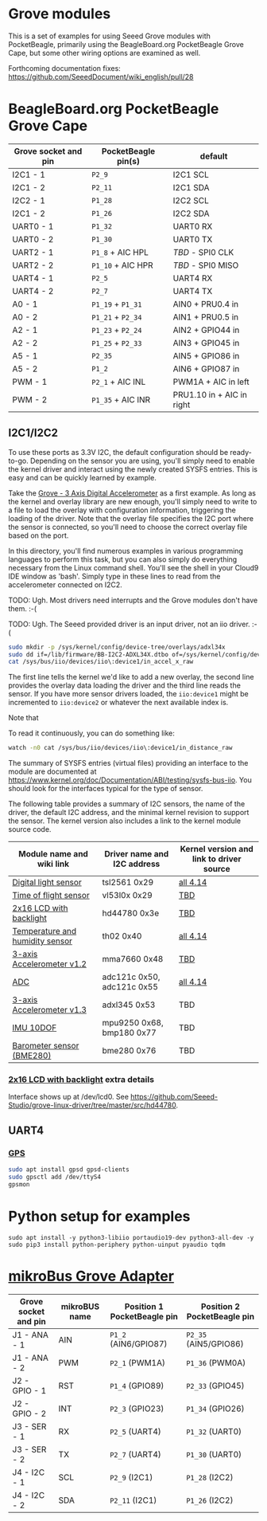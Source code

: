 # Grove modules

This is a set of examples for using Seeed Grove modules with PocketBeagle, primarily using
the BeagleBoard.org PocketBeagle Grove Cape, but some other wiring options are examined as
well.

Forthcoming documentation fixes: https://github.com/SeeedDocument/wiki_english/pull/28

# BeagleBoard.org PocketBeagle Grove Cape

| Grove socket and pin | PocketBeagle pin(s) | default |
| --- | --- | --- |
| I2C1 - 1 | ```P2_9``` | I2C1 SCL |
| I2C1 - 2 | ```P2_11``` | I2C1 SDA |
| I2C2 - 1 | ```P1_28``` | I2C2 SCL |
| I2C1 - 2 | ```P1_26``` | I2C2 SDA |
| UART0 - 1 | ```P1_32``` | UART0 RX |
| UART0 - 2 | ```P1_30``` | UART0 TX |
| UART2 - 1 | ```P1_8``` + AIC HPL | *TBD* - SPI0 CLK |
| UART2 - 2 | ```P1_10``` + AIC HPR | *TBD* - SPI0 MISO |
| UART4 - 1 | ```P2_5``` | UART4 RX |
| UART4 - 2 | ```P2_7``` | UART4 TX |
| A0 - 1 | ```P1_19``` + ```P1_31``` | AIN0 + PRU0.4 in |
| A0 - 2 | ```P1_21``` + ```P2_34``` | AIN1 + PRU0.5 in |
| A2 - 1 | ```P1_23``` + ```P2_24``` | AIN2 + GPIO44 in |
| A2 - 2 | ```P1_25``` + ```P2_33``` | AIN3 + GPIO45 in |
| A5 - 1 | ```P2_35``` | AIN5 + GPIO86 in |
| A5 - 2 | ```P1_2``` | AIN6 + GPIO87 in |
| PWM - 1 | ```P2_1``` + AIC INL | PWM1A + AIC in left |
| PWM - 2 | ```P1_35``` + AIC INR | PRU1.10 in + AIC in right |

## I2C1/I2C2

To use these ports as 3.3V I2C, the default configuration should be ready-to-go. Depending
on the sensor you are using, you'll simply need to enable the kernel driver and interact
using the newly created SYSFS entries. This is easy and can be quickly learned by example.

Take the [Grove - 3 Axis Digital Accelerometer](http://wiki.seeedstudio.com/Grove-3-Axis_Digital_Accelerometer-16g/)
as a first example. As long as the kernel and overlay library are new enough, you'll
simply need to write to a file to load the overlay with configuration information,
triggering the loading of the driver. Note that the overlay file specifies the I2C port
where the sensor is connected, so you'll need to choose the correct overlay file based
on the port.

In this directory, you'll find numerous examples in various programming languages to
perform this task, but you can also simply do everything necessary from the Linux
command shell. You'll see the shell in your Cloud9 IDE window as 'bash'. Simply type
in these lines to read from the accelerometer connected on I2C2.

TODO: Ugh. Most drivers need interrupts and the Grove modules don't have them. :-(

TODO: Ugh. The Seeed provided driver is an input driver, not an iio driver. :-(

```sh
sudo mkdir -p /sys/kernel/config/device-tree/overlays/adxl34x
sudo dd if=/lib/firmware/BB-I2C2-ADXL34X.dtbo of=/sys/kernel/config/device-tree/overlays/adxl34x/dtbo
cat /sys/bus/iio/devices/iio\:device1/in_accel_x_raw
```

The first line tells the kernel we'd like to add a new overlay, the second line provides the
overlay data loading the driver and the third line reads the sensor. If you have more
sensor drivers loaded, the ```iio:device1``` might be incremented to ```iio:device2```
or whatever the next available index is.

Note that 

To read it continuously, you can do something like:

```sh
watch -n0 cat /sys/bus/iio/devices/iio\:device1/in_distance_raw
```

The summary of SYSFS entries (virtual files) providing an interface to the module are
documented at https://www.kernel.org/doc/Documentation/ABI/testing/sysfs-bus-iio.  You
should look for the interfaces typical for the type of sensor.

The following table provides a summary of I2C sensors, the name of the driver, the
default I2C address, and the minimal kernel revision to support the sensor. The kernel
version also includes a link to the kernel module source code.

| Module name and wiki link | Driver name and I2C address | Kernel version and link to driver source |
| --- | --- | --- |
| [Digital light sensor](http://wiki.seeed.cc/Grove-Digital_Light_Sensor/) | tsl2561 0x29 | [all 4.14](https://github.com/beagleboard/linux/blob/4.14/drivers/iio/light/tsl2563.c) |
| [Time of flight sensor](http://wiki.seeedstudio.com/Grove-Time_of_Flight_Distance_Sensor-VL53L0X/) | vl53l0x 0x29 | [TBD](https://github.com/beagleboard/cloud9-examples/tree/master/PocketBeagle/Grove/VL53L0X) |
| [2x16 LCD with backlight](http://wiki.seeedstudio.com/Grove-LCD_RGB_Backlight/)  | hd44780 0x3e | [TBD](https://github.com/Seeed-Studio/grove-linux-driver/tree/master/src/hd44780) |
| [Temperature and humidity sensor](http://wiki.seeed.cc/Grove-TemptureAndHumidity_Sensor-High-Accuracy_AndMini-v1.0/) | th02 0x40 | [all 4.14](https://github.com/beagleboard/linux/blob/4.14/drivers/iio/humidity/si7005.c) |
| [3-axis Accelerometer v1.2](http://wiki.seeedstudio.com/Grove-3-Axis_Digital_Accelerometer-1.5g/) | mma7660 0x48 | [TBD](https://github.com/beagleboard/linux/blob/4.14/drivers/iio/accel/mma7660.c) |
| [ADC](http://wiki.seeedstudio.com/Grove-I2C_ADC/) | adc121c 0x50, adc121c 0x55 | [all 4.14](https://github.com/beagleboard/linux/blob/4.14/drivers/iio/adc/ti-adc081c.c) |
| [3-axis Accelerometer v1.3](http://wiki.seeedstudio.com/Grove-3-Axis_Digital_Accelerometer-16g/) | adxl345 0x53 | TBD |
| [IMU 10DOF](http://wiki.seeedstudio.com/Grove-IMU_10DOF/) | mpu9250 0x68, bmp180 0x77 | TBD |
| [Barometer sensor (BME280)](http://wiki.seeedstudio.com/Grove-Barometer_Sensor-BME280/) | bme280 0x76 | TBD |

### [2x16 LCD with backlight](http://wiki.seeedstudio.com/Grove-LCD_RGB_Backlight/) extra details

Interface shows up at /dev/lcd0. See https://github.com/Seeed-Studio/grove-linux-driver/tree/master/src/hd44780. 

## UART4

### [GPS](http://wiki.seeed.cc/Grove-GPS/)

```sh
sudo apt install gpsd gpsd-clients
sudo gpsctl add /dev/ttyS4
gpsmon
```

# Python setup for examples
```
sudo apt install -y python3-libiio portaudio19-dev python3-all-dev -y
sudo pip3 install python-periphery python-uinput pyaudio tqdm
```

# [mikroBus Grove Adapter](https://www.tindie.com/products/pmunts/mikrobus-grove-adapter-3/)

| Grove socket and pin | mikroBUS name | Position 1 PocketBeagle pin | Position 2 PocketBeagle pin |
| --- | --- | --- | --- |
| J1 - ANA - 1 | AIN | ```P1_2``` (AIN6/GPIO87) | ```P2_35``` (AIN5/GPIO86) |
| J1 - ANA - 2 | PWM | ```P2_1``` (PWM1A) | ```P1_36``` (PWM0A) |
| J2 - GPIO - 1 | RST | ```P1_4``` (GPIO89) | ```P2_33``` (GPIO45) |
| J2 - GPIO - 2 | INT | ```P2_3``` (GPIO23) | ```P1_34``` (GPIO26) |
| J3 - SER - 1 | RX | ```P2_5``` (UART4) | ```P1_32``` (UART0) |
| J3 - SER - 2 | TX | ```P2_7``` (UART4) | ```P1_30``` (UART0) |
| J4 - I2C - 1 | SCL | ```P2_9``` (I2C1) | ```P1_28``` (I2C2) |
| J4 - I2C - 2 | SDA | ```P2_11``` (I2C1) | ```P1_26``` (I2C2) |
